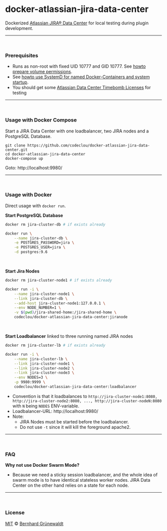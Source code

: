# docker-atlassian-jira-data-center

Dockerized [Atlassian JIRA® Data Center](https://de.atlassian.com/enterprise/data-center) for local testing during plugin development.

-----

&nbsp;

### Prerequisites


 * Runs as non-root with fixed UID 10777 and GID 10777. See [howto prepare volume permissions](https://github.com/codeclou/doc/blob/master/docker/README.md).
 * See [howto use SystemD for named Docker-Containers and system startup](https://github.com/codeclou/doc/blob/master/docker/README.md).
 * You should get some [Atlassian Data Center Timebomb Licenses](https://developer.atlassian.com/market/add-on-licensing-for-developers/timebomb-licenses-for-testing) for testing

-----

&nbsp;

### Usage with Docker Compose

Start a JIRA Data Center with one loadbalancer, two JIRA nodes and a PostgreSQL Database.

```
git clone https://github.com/codeclou/docker-atlassian-jira-data-center.git
cd docker-atlassian-jira-data-center
docker-compose up
```

Goto: http://localhost:9980/

-----

&nbsp;

### Usage with Docker

Direct usage with `docker run`.

**Start PostgreSQL Database**

```bash
docker rm jira-cluster-db # if exists already

docker run \
    --name jira-cluster-db \
    -e POSTGRES_PASSWORD=jira \
    -e POSTGRES_USER=jira \
    -d postgres:9.6
```


&nbsp;

**Start Jira Nodes**

```bash
docker rm jira-cluster-node1 # if exists already

docker run -i \
    --name jira-cluster-node1 \
    --link jira-cluster-db \
    --add-host jira-cluster-node1:127.0.0.1 \
    --env NODE_NUMBER=1 \
    -v $(pwd)/jira-shared-home:/jira-shared-home \
    codeclou/docker-atlassian-jira-data-center:jiranode
```

&nbsp;

**Start Loadbalancer** linked to three running named JIRA nodes

```bash
docker rm jira-cluster-lb # if exists already

docker run -i \
    --name jira-cluster-lb \
    --link jira-cluster-node1 \
    --link jira-cluster-node2 \
    --link jira-cluster-node3 \
    --env NODES=3 \
    -p 9980:9999 \
    codeclou/docker-atlassian-jira-data-center:loadbalancer
```

 
 * Convention is that it loadbalances to `http://jira-cluster-node1:8080, http://jira-cluster-node2:8080, ..., http://jira-cluster-nodeN:8080` with `N` being `NODES` ENV-variable.
 * Loadbalancer-URL: http://localhost:9980/
 * Note:
   * JIRA Nodes must be started before the loadbalancer.
   * Do not use `-t` since it will kill the foreground apache2.




-----

&nbsp;

### FAQ

**Why not use Docker Swarm Mode?**

 * Because we need a sticky session loadbalancer, and the whole idea of swarm mode is to have identical 
stateless worker nodes. JIRA Data Center on the other hand relies on a state for each node.


-----

&nbsp;

### License

[MIT](./LICENSE) © [Bernhard Grünewaldt](https://github.com/clouless)
  